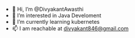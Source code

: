 - 👋 Hi, I’m @DivyakantAwasthi
- 👀 I’m interested in Java Develoment
- 🌱 I’m currently learning kubernetes
- 📫 I am reachable at divyakant846@gmail.com

<!---
DivyakantAwasthi/DivyakantAwasthi is a ✨ special ✨ repository because its `README.md` (this file) appears on your GitHub profile.
You can click the Preview link to take a look at your changes.
--->
